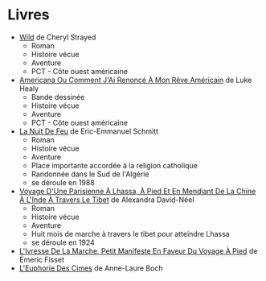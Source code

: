 # Livres

- [Wild](https://www.librairiesindependantes.com/product/9782264062208/) de Cheryl Strayed
  - Roman
  - Histoire vécue
  - Aventure
  - PCT - Côte ouest américaine
- [Americana Ou Comment J'Ai Renoncé À Mon Rêve Américain](https://www.librairiesindependantes.com/product/9782203211933/) de Luke Healy
  - Bande dessinée
  - Histoire vécue
  - Aventure
  - PCT - Côte ouest américaine
- [La Nuit De Feu](https://www.librairiesindependantes.com/product/9782253070689/) de Eric-Emmanuel Schmitt
  - Roman
  - Histoire vécue
  - Aventure
  - Place importante accordée à la religion catholique
  - Randonnée dans le Sud de l'Algérie
  - se déroule en 1988
- [Voyage D'Une Parisienne À Lhassa, À Pied Et En Mendiant De La Chine À L'Inde À Travers Le Tibet](https://www.librairiesindependantes.com/product/9782266289009/) de Alexandra David-Néel
  - Roman
  - Histoire vécue
  - Aventure
  - Huit mois de marche à travers le tibet pour atteindre Lhassa
  - se déroule en 1924
- [L'Ivresse De La Marche, Petit Manifeste En Faveur Du Voyage À Pied](https://www.librairiesindependantes.com/product/9782361570309/) de Émeric Fisset
- [L'Euphorie Des Cimes](https://www.librairiesindependantes.com/product/9782361572006/) de Anne-Laure Boch